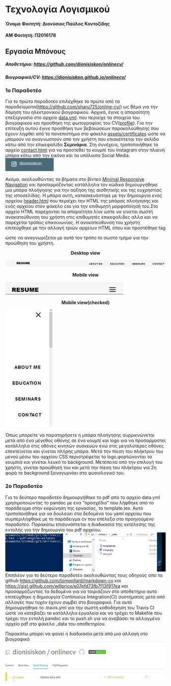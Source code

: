 # Τεχνολογία Λογισμικού

#### Όνομα Φοιτητή: Διονύσιος Παύλος Κοντοζίδης 
####    ΑΜ Φοιτητή: Π2016178

## Εργασία Μπόνους
#####        Αποθετήριο: https://github.com/dionisiskon/onlinecv/
#####     Βιογραφικό/CV: https://dionisiskon.github.io/onlinecv/

### 1ο Παραδοτέο
Για το πρώτο παραδοτέο επιλέχθηκε το πρώτο από τα παραδείγματα(https://github.com/sharu725/online-cv/) ως θέμα 
για την δόμηση του ηλεκτρονικού βιογραφικού. Αρχικά, έγινε η απαραίτητη επεξεργασία στο αρχείο [data.yml](https://github.com/dionisiskon/onlinecv/blob/gh-pages/_data/data.yml).
που περιείχε τα στοιχεία του βιογραφικού και προσθήκη της φωτογραφίας του CV([profile](https://github.com/dionisiskon/onlinecv/blob/gh-pages/assets/images/profile.png)). Για την επίτευξη αυτού
έγινε προσθήκη των βεβαιώσεων παρακολούθησης που έχουν ληφθεί από το πανεπιστήμιο στο φάκελο [assets/certificates](https://github.com/dionisiskon/onlinecv/tree/gh-pages/assets/certificates) ώστε
να μπορούν να αναγνωστούν από τον χρήστη που επισκέπτεται την σελίδα κάτω από την επικεφαλίδα <b>Σεμινάρια</b>. Στη συνέχεια, 
τροποποιήθηκε το αρχείο [contact.html](https://github.com/dionisiskon/onlinecv/blob/gh-pages/_includes/contact.html) για να προστεθεί το κουμπί του 
Instagram στην πλαινή μπάρα κάτω από την εικόνα και τα υπόλοιπα Social Media. <br>
![picture](igbtn.png) 

Ακόμα, ακολουθώντας τα βήματα στο βίντεο [Minimal Responsive Navigation](https://www.youtube.com/watch?v=BXArjoEmVa0&t=94s) και προσαρμόζοντας κατάλληλα τον κώδικα δημιουργήθηκε μια μπάρα πλοήγησης για την αύξηση της αισθητικής και της ευχρηστίας της ιστοσελίδας. Η μπάρα αυτή, κατασκευάστηκε με την δημιουργία ενός αρχείου [header.html](https://github.com/dionisiskon/onlinecv/blob/gh-pages/_includes/header.html) που περιέχει την HTML της μπάρας πλοήγησης και ενός αρχείου στον φάκελο css για την επιθυμητή μορφοποίησή του.Στο αρχείο HTML παρέχονται τα απαραίτητα λίνκ ώστε να γίνεται σωστή ανακατεύθυνση του χρήστη στις επιθυμητές επικεφαλίδες αλλα και να παρέχεται τρόπος επικοινωνίας. Η ανακατεύθυνση του χρήστη επιτεύχθηκε με την αλλαγή τριών αρχείων HTML όπου και προστέθηκε tag <section id='' > ώστε να αναγνωρίζεται με αυτό τον τρόπο το σωστό τμήμα για την προώθηση του χρήστη. 
  <p align="center"><b>Desktop view</b></p>
  
![picture1](navbar.png)

<p align="center"><b>Mobile view</b></p>

![picture2](navbarjr.png)

<p align="center"><b>Mobile view(checked)</b></p>

![picture3](navbarchecked.png)

Όπως μπορείτε να παρατηρήσετε η μπάρα πλοήγησης συρρικνώνεται μετά από ένα μέγεθος οθόνης σε ένα κουμπί και logo για να προσαρμοστεί κατάλληλα στις οθόνες κινητών συσκευών ενώ στις μεγαλύτερες οθόνες επεκτείνεται και γίνεται πλήρης μπάρα. Μετά την πίεση του πλήκτρου του μενού μέσω του αρχείου CSS περιστρέφεται το logο,φορτώνονται τα κουμπιά και γίνεται λευκό το background.
Μετέπειτα από την επιλογή του χρήστη, γίνεται προώθησή του και μετά την πίεση του πλήκτρου για 2η φορά το background ξαναγυρνάει στο φυσιολογικό του.

### 2o Παραδοτέο
Για το δεύτερο παραδοτέο δημιουργήθηκε το pdf από το αρχείο data.yml χρησιμοποιώντας το pandoc με ένα "προσχέδιο" που λήφθηκε από το παράδειγμα στην εκφώνηση της εργασίας, το template.tex. Αυτό τροποποιήθηκε για να δουλεύει στα δεδομένα του yaml αρχείου που συμπεριλήφθηκε με το παράδειγμα cv που επέλεξα στο προηγούμενο παραδοτέο.
Παρακάτω επισυνάπτεται η διαδικασία της εκτέλεσης της εντολής για την δημιουργία του pdf αρχείου.
![gif1](assignment.gif)
Επιπλέον για το δεύτερο παραδοτέο ακολουθώντας τους οδηγούς απο τα github https://github.com/tompollard/markdown-cv και https://gist.github.com/willprice/e07efd73fb7f13f917ea και προσαρμόζωντας τα δεδομένα για να ταιριάζουν στο αποθετήριο αυτό επιτεύχθηκε η δημιουργία Continuous Integration(CI) συστήματος μετά από αλλαγές που τυχόν έχουν συμβεί στο βιογραφικό. Για αυτό δημιουργήθηκε το .travis.yml για την σωστή καθοδήγηση του Travis CI ώστε να κατεβάζει τα κατάλληλα εργαλεία και να τρέχει το Makefile που τρέχει την εντολή pandoc και το push.sh για να ανεβάσει το αλλαγμένο αρχείο pdf στο φάκελο _data του αποθετηρίου.

Παρακάτω μπορεί να φανεί η διαδικασία μετά από μια αλλαγή στο βιογραφικό
![gif2](assignment2.gif)

